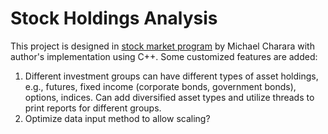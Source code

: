 # Stock Holdings Analysis

This project is designed in [stock market program](https://www.netdevmike.com/project/c-stock-market-program) by Michael Charara with author's implementation using C++. Some customized features are added:

1. Different investment groups can have different types of asset holdings, e.g., futures, fixed income (corporate bonds, government bonds), options, indices. Can add diversified asset types and utilize threads to print reports for different groups.
2. Optimize data input method to allow scaling?
